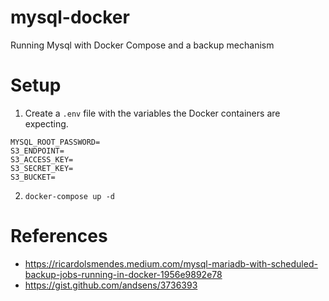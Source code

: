 # mysql-docker
Running Mysql with Docker Compose and a backup mechanism

# Setup
1. Create a `.env` file with the variables the Docker containers are expecting.
```
MYSQL_ROOT_PASSWORD=
S3_ENDPOINT=
S3_ACCESS_KEY=
S3_SECRET_KEY=
S3_BUCKET=
```

2. `docker-compose up -d`

# References 
- https://ricardolsmendes.medium.com/mysql-mariadb-with-scheduled-backup-jobs-running-in-docker-1956e9892e78
- https://gist.github.com/andsens/3736393